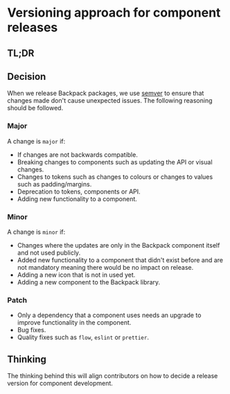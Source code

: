 <!-- Copy this to make your own decisions. -->

# Versioning approach for component releases

## TL;DR
<!-- Only if long enough to merit one. -->

## Decision
When we release Backpack packages, we use [semver](https://semver.org/) to ensure that changes made don't cause unexpected issues. The following reasoning should be followed.

### Major
A change is `major` if:
- If changes are not backwards compatible.
- Breaking changes to components such as updating the API or visual changes.
- Changes to tokens such as changes to colours or changes to values such as padding/margins.
- Deprecation to tokens, components or API.
- Adding new functionality to a component.

### Minor
A change is `minor` if:
- Changes where the updates are only in the Backpack component itself and not used publicly.
- Added new functionality to a component that didn't exist before and are not mandatory meaning there would be no impact on release.
- Adding a new icon that is not in used yet.
- Adding a new component to the Backpack library.

### Patch
- Only a dependency that a component uses needs an upgrade to improve functionality in the component.
- Bug fixes.
- Quality fixes such as `flow`, `eslint` or `prettier`.

## Thinking
The thinking behind this will align contributors on how to decide a release version for component development.
